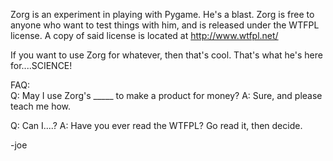 Zorg is an experiment in playing with Pygame.  He's a blast.
Zorg is free to anyone who want to test things with him, 
and is released under the WTFPL license.
A copy of said license is located at http://www.wtfpl.net/

If you want to use Zorg for whatever, then that's cool.  That's what he's here
for....SCIENCE!

FAQ:  
Q: May I use Zorg's _____ to make a product for money?
A: Sure, and please teach me how.

Q: Can I....?
A: Have you ever read the WTFPL?  Go read it, then decide.

-joe
